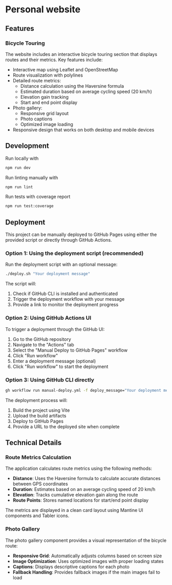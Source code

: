 # Personal website

## Features

### Bicycle Touring

The website includes an interactive bicycle touring section that displays routes and their metrics. Key features include:

- Interactive map using Leaflet and OpenStreetMap
- Route visualization with polylines
- Detailed route metrics:
  - Distance calculation using the Haversine formula
  - Estimated duration based on average cycling speed (20 km/h)
  - Elevation gain tracking
  - Start and end point display
- Photo gallery:
  - Responsive grid layout
  - Photo captions
  - Optimized image loading
- Responsive design that works on both desktop and mobile devices

## Development

Run locally with

```bash
npm run dev
```

Run linting manually with

```bash
npm run lint
```

Run tests with coverage report

```bash
npm run test:coverage
```

## Deployment

This project can be manually deployed to GitHub Pages using either the provided script or directly through GitHub Actions.

### Option 1: Using the deployment script (recommended)

Run the deployment script with an optional message:

```bash
./deploy.sh "Your deployment message"
```

The script will:

1. Check if GitHub CLI is installed and authenticated
2. Trigger the deployment workflow with your message
3. Provide a link to monitor the deployment progress

### Option 2: Using GitHub Actions UI

To trigger a deployment through the GitHub UI:

1. Go to the GitHub repository
2. Navigate to the "Actions" tab
3. Select the "Manual Deploy to GitHub Pages" workflow
4. Click "Run workflow"
5. Enter a deployment message (optional)
6. Click "Run workflow" to start the deployment

### Option 3: Using GitHub CLI directly

```bash
gh workflow run manual-deploy.yml -f deploy_message="Your deployment message"
```

The deployment process will:

1. Build the project using Vite
2. Upload the build artifacts
3. Deploy to GitHub Pages
4. Provide a URL to the deployed site when complete

## Technical Details

### Route Metrics Calculation

The application calculates route metrics using the following methods:

- **Distance**: Uses the Haversine formula to calculate accurate distances between GPS coordinates
- **Duration**: Estimates based on an average cycling speed of 20 km/h
- **Elevation**: Tracks cumulative elevation gain along the route
- **Route Points**: Stores named locations for start/end point display

The metrics are displayed in a clean card layout using Mantine UI components and Tabler icons.

### Photo Gallery

The photo gallery component provides a visual representation of the bicycle route:

- **Responsive Grid**: Automatically adjusts columns based on screen size
- **Image Optimization**: Uses optimized images with proper loading states
- **Captions**: Displays descriptive captions for each photo
- **Fallback Handling**: Provides fallback images if the main images fail to load
